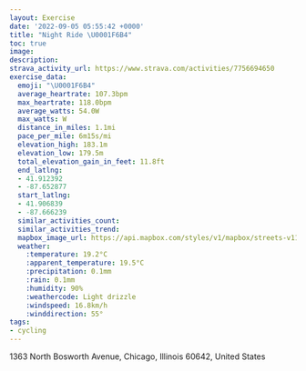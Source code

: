```yaml
---
layout: Exercise
date: '2022-09-05 05:55:42 +0000'
title: "Night Ride \U0001F6B4"
toc: true
image:
description:
strava_activity_url: https://www.strava.com/activities/7756694650
exercise_data:
  emoji: "\U0001F6B4"
  average_heartrate: 107.3bpm
  max_heartrate: 118.0bpm
  average_watts: 54.0W
  max_watts: W
  distance_in_miles: 1.1mi
  pace_per_mile: 6m15s/mi
  elevation_high: 183.1m
  elevation_low: 179.5m
  total_elevation_gain_in_feet: 11.8ft
  end_latlng:
  - 41.912392
  - -87.652877
  start_latlng:
  - 41.906839
  - -87.666239
  similar_activities_count:
  similar_activities_trend:
  mapbox_image_url: https://api.mapbox.com/styles/v1/mapbox/streets-v11/static/path-5+787af2-1.0(oex~F~iavOY%3Fs%40LgC%40i%40C%5B%40sCCUHGAOSJgCEwBKoBFa%40Dq%40DoDC%7B%40EWEsC%40cCDy%40EQC%7BBEg%40FcDMKDmBCaFDeDCkCEsA%40_CAe%40EYGmB%3FkAQ%5BLgBBQIOQPMB),pin-s-s+e5b22e(-87.6664,41.90824),pin-s-f+89ae00(-87.65310999999998,41.911)/auto/800x800?access_token=pk.eyJ1Ijoiam9zaGJlY2ttYW4iLCJhIjoiY205eWR2aDd1MWZ6djJrbXc4a3M0bWZleiJ9.XiG9OWkNcZk2QzjJbxLB4A
  weather:
    :temperature: 19.2°C
    :apparent_temperature: 19.5°C
    :precipitation: 0.1mm
    :rain: 0.1mm
    :humidity: 90%
    :weathercode: Light drizzle
    :windspeed: 16.8km/h
    :winddirection: 55°
tags:
- cycling
---
```

1363 North Bosworth Avenue, Chicago, Illinois 60642, United States
